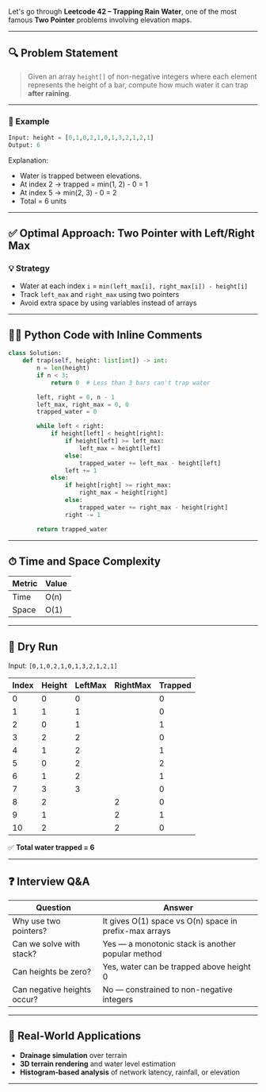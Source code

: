Let's go through **Leetcode 42 – Trapping Rain Water**, one of the most famous **Two Pointer** problems involving elevation maps.

---

## 🔍 Problem Statement

> Given an array `height[]` of non-negative integers where each element represents the height of a bar, compute how much water it can trap **after raining**.

---

### 🧪 Example

```python
Input: height = [0,1,0,2,1,0,1,3,2,1,2,1]
Output: 6
```

Explanation:

* Water is trapped between elevations.
* At index 2 → trapped = min(1, 2) - 0 = 1
* At index 5 → min(2, 3) - 0 = 2
* Total = 6 units

---

## ✅ Optimal Approach: Two Pointer with Left/Right Max

### 💡 Strategy

* Water at each index `i` = `min(left_max[i], right_max[i]) - height[i]`
* Track `left_max` and `right_max` using two pointers
* Avoid extra space by using variables instead of arrays

---

## 🧑‍💻 Python Code with Inline Comments

```python
class Solution:
    def trap(self, height: list[int]) -> int:
        n = len(height)
        if n < 3:
            return 0  # Less than 3 bars can't trap water

        left, right = 0, n - 1
        left_max, right_max = 0, 0
        trapped_water = 0

        while left < right:
            if height[left] < height[right]:
                if height[left] >= left_max:
                    left_max = height[left]
                else:
                    trapped_water += left_max - height[left]
                left += 1
            else:
                if height[right] >= right_max:
                    right_max = height[right]
                else:
                    trapped_water += right_max - height[right]
                right -= 1

        return trapped_water
```

---

## ⏱ Time and Space Complexity

| Metric | Value |
| ------ | ----- |
| Time   | O(n)  |
| Space  | O(1)  |

---

## 🧠 Dry Run

Input: `[0,1,0,2,1,0,1,3,2,1,2,1]`

| Index | Height | LeftMax | RightMax | Trapped |
| ----- | ------ | ------- | -------- | ------- |
| 0     | 0      | 0       |          | 0       |
| 1     | 1      | 1       |          | 0       |
| 2     | 0      | 1       |          | 1       |
| 3     | 2      | 2       |          | 0       |
| 4     | 1      | 2       |          | 1       |
| 5     | 0      | 2       |          | 2       |
| 6     | 1      | 2       |          | 1       |
| 7     | 3      | 3       |          | 0       |
| 8     | 2      |         | 2        | 0       |
| 9     | 1      |         | 2        | 1       |
| 10    | 2      |         | 2        | 0       |

✅ **Total water trapped = 6**

---

## ❓ Interview Q\&A

| Question                    | Answer                                                 |
| --------------------------- | ------------------------------------------------------ |
| Why use two pointers?       | It gives O(1) space vs O(n) space in prefix-max arrays |
| Can we solve with stack?    | Yes — a monotonic stack is another popular method      |
| Can heights be zero?        | Yes, water can be trapped above height 0               |
| Can negative heights occur? | No — constrained to non-negative integers              |

---

## 🧪 Real-World Applications

* **Drainage simulation** over terrain
* **3D terrain rendering** and water level estimation
* **Histogram-based analysis** of network latency, rainfall, or elevation

---
